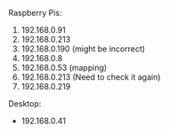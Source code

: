 Raspberry Pis:
1. 192.168.0.91
2. 192.168.0.213
3. 192.168.0.190 (might be incorrect)
4. 192.168.0.8
5. 192.168.0.53 (mapping)
6. 192.168.0.213 (Need to check it again)
7. 192.168.0.219

Desktop:
- 192.168.0.41